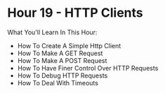 # Hour 19 - HTTP Clients

What You'll Learn In This Hour: 

* How To Create A Simple Http Client
* How To Make A GET Request
* How To Make A POST Request
* How To Have Finer Control Over HTTP Requests
* How To Debug HTTP Requests
* How To Deal With Timeouts
